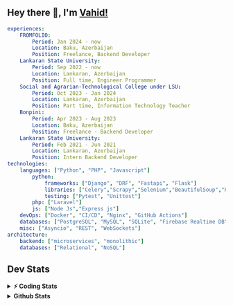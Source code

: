 
## Hey there 👋, I'm [Vahid!](https://github.com/vahidzhe/)

```yaml
experiences:
    FROMFOLIO:
        Period: Jan 2024 - now
        Location: Baku, Azerbaijan
        Position: Freelance, Backend Developer
    Lankaran State University:
        Period: Sep 2022 - now
        Location: Lankaran, Azerbaijan
        Position: Full time, Engineer Programmer
    Social and Agrarian-Technological College under LSU:
        Period: Oct 2023 - Jan 2024
        Location: Lankaran, Azerbaijan
        Position: Part time, Information Technology Teacher
    Bonpini:
        Period: Apr 2023 - Aug 2023
        Location: Baku, Azerbaijan
        Position: Freelance - Backend Developer 
    Lankaran State University:
        Period: Feb 2021 - Jun 2021
        Location: Lankaran, Azerbaijan
        Position: Intern Backend Developer
technologies:
    languages: ["Python", "PHP", "Javascript"]
        python:
            frameworks: ["Django", "DRF", "Fastapi", "Flask"]
            libraries: ["Celery","Scrapy","Selenium","BeautifulSoup","Requests"]
            testing: ["Pytest", "Unittest"]
        php: ["Laravel"]
        js: ["Node Js","Express js"]
    devOps: ["Docker", "CI/CD", "Nginx", "GitHub Actions"]
    databases: ["PostgreSQL", "MySQL", "SQLite", "Firebase Realtime DB", "Redis"]
    misc: ["Asyncio", "REST", "WebSockets"]
architecture: 
    backend: ["microservices", "monolithic"]
    databases: ["Relational", "NoSQL"]
```



## Dev Stats

<details>
  <summary><b>⚡ Coding Stats</b></summary>

<!--START_SECTION:waka-->
![Code Time](http://img.shields.io/badge/Code%20Time-641%20hrs%2035%20mins-blue)

![Profile Views](http://img.shields.io/badge/Profile%20Views-0-blue)

**🐱 My GitHub Data** 

> 📦 ? Used in GitHub's Storage 
 > 
> 🏆 719 Contributions in the Year 2025
 > 
> 💼 Opted to Hire
 > 
> 📜 13 Public Repositories 
 > 
> 🔑 0 Private Repositories 
 > 
**I'm an Early 🐤** 

```text
🌞 Morning                2218 commits        ████░░░░░░░░░░░░░░░░░░░░░   15.50 % 
🌆 Daytime                7432 commits        █████████████░░░░░░░░░░░░   51.95 % 
🌃 Evening                3272 commits        ██████░░░░░░░░░░░░░░░░░░░   22.87 % 
🌙 Night                  1384 commits        ██░░░░░░░░░░░░░░░░░░░░░░░   09.67 % 
```


📊 **This Week I Spent My Time On** 

```text
🕑︎ Time Zone: Asia/Baku

💬 Programming Languages: 
Python                   15 hrs 12 mins      ████████████████████░░░░░   79.82 % 
PHP                      3 hrs 14 mins       ████░░░░░░░░░░░░░░░░░░░░░   16.98 % 
SQL                      14 mins             ░░░░░░░░░░░░░░░░░░░░░░░░░   01.23 % 
Bash                     10 mins             ░░░░░░░░░░░░░░░░░░░░░░░░░   00.93 % 
YAML                     6 mins              ░░░░░░░░░░░░░░░░░░░░░░░░░   00.61 % 

🐱‍💻 Projects: 
fromfolio-backend-v2     15 hrs 34 mins      ████████████████████░░░░░   81.71 % 
lsu-library-production   3 hrs 29 mins       █████░░░░░░░░░░░░░░░░░░░░   18.29 % 
```

**I Mostly Code in Python** 

```text
Python                   24 repos            ██████████░░░░░░░░░░░░░░░   39.34 % 
PHP                      10 repos            ████░░░░░░░░░░░░░░░░░░░░░   16.39 % 
JavaScript               10 repos            ████░░░░░░░░░░░░░░░░░░░░░   16.39 % 
CSS                      6 repos             ██░░░░░░░░░░░░░░░░░░░░░░░   09.84 % 
HTML                     4 repos             ██░░░░░░░░░░░░░░░░░░░░░░░   06.56 % 
```




 Last Updated on 12/09/2025 00:41:26 UTC
<!--END_SECTION:waka-->
</details>


<details>
  <summary><b> Github Stats</b></summary>

  <br />
  <img height="180em" src="https://github-readme-stats.vercel.app/api?username=vahidzhe&show_icons=true&hide_border=true&&count_private=true&include_all_commits=true&theme=dark" />
  <img height="180em" src="https://github-readme-stats.vercel.app/api/top-langs/?username=vahidzhe&exclude_repo=django_recaptcha_v3,django_blog_v1,django_smartedu_course,css_layout1,task-managment,bonpini_backend_codeigniter&show_icons=true&hide_border=true&layout=compact&theme=dark&langs_count=6"/>
</details>






